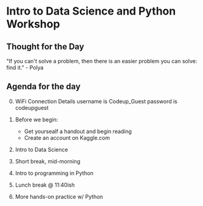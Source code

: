 # Intro to Data Science and Python Workshop

## Thought for the Day
"If you can't solve a problem,
    then there is an easier problem you can solve: 
        find it."
            - Polya

## Agenda for the day
0. WiFi Connection Details
    username is Codeup_Guest
    password is codeupguest

0. Before we begin: 
    - Get yoursealf a handout and begin reading
    - Create an account on Kaggle.com

1. Intro to Data Science

2. Short break, mid-morning

3. Intro to programming in Python

4. Lunch break @ 11:40ish

5. More hands-on practice w/ Python